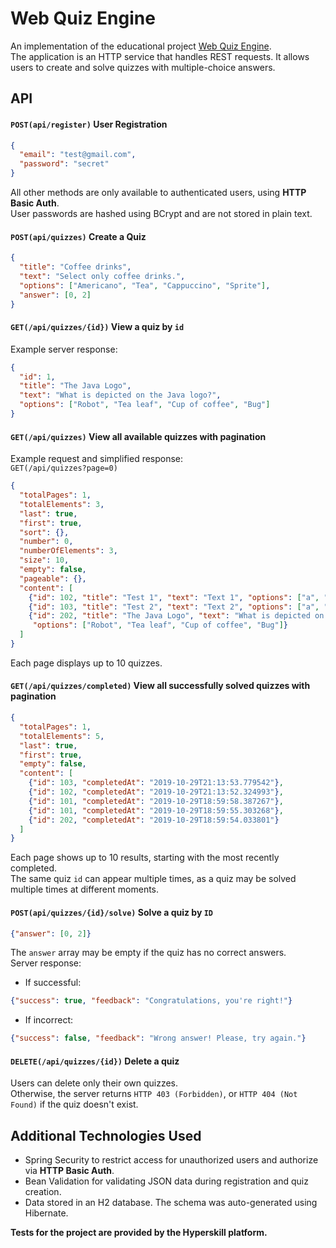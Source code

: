 # Web Quiz Engine

An implementation of the educational project [Web Quiz Engine](https://hyperskill.org/projects/91?track=1).  
The application is an HTTP service that handles REST requests. It allows users to create and solve quizzes with multiple-choice answers.

## API

#### `POST(api/register)` User Registration
```json
{
  "email": "test@gmail.com",
  "password": "secret"
}
```

All other methods are only available to authenticated users, using **HTTP Basic Auth**.  
User passwords are hashed using BCrypt and are not stored in plain text.

#### `POST(api/quizzes)` Create a Quiz
```json
{
  "title": "Coffee drinks",
  "text": "Select only coffee drinks.",
  "options": ["Americano", "Tea", "Cappuccino", "Sprite"],
  "answer": [0, 2]
}
```

#### `GET(/api/quizzes/{id})` View a quiz by `id`  
Example server response:
```json
{
  "id": 1,
  "title": "The Java Logo",
  "text": "What is depicted on the Java logo?",
  "options": ["Robot", "Tea leaf", "Cup of coffee", "Bug"]
}
```

#### `GET(/api/quizzes)` View all available quizzes with pagination  
Example request and simplified response:  
`GET(/api/quizzes?page=0)`
```json
{
  "totalPages": 1,
  "totalElements": 3,
  "last": true,
  "first": true,
  "sort": {},
  "number": 0,
  "numberOfElements": 3,
  "size": 10,
  "empty": false,
  "pageable": {},
  "content": [
    {"id": 102, "title": "Test 1", "text": "Text 1", "options": ["a", "b", "c"]},
    {"id": 103, "title": "Test 2", "text": "Text 2", "options": ["a", "b", "c", "d"]},
    {"id": 202, "title": "The Java Logo", "text": "What is depicted on the Java logo?",
     "options": ["Robot", "Tea leaf", "Cup of coffee", "Bug"]}
  ]
}
```
Each page displays up to 10 quizzes.

#### `GET(/api/quizzes/completed)` View all successfully solved quizzes with pagination  
```json
{
  "totalPages": 1,
  "totalElements": 5,
  "last": true,
  "first": true,
  "empty": false,
  "content": [
    {"id": 103, "completedAt": "2019-10-29T21:13:53.779542"},
    {"id": 102, "completedAt": "2019-10-29T21:13:52.324993"},
    {"id": 101, "completedAt": "2019-10-29T18:59:58.387267"},
    {"id": 101, "completedAt": "2019-10-29T18:59:55.303268"},
    {"id": 202, "completedAt": "2019-10-29T18:59:54.033801"}
  ]
}
```
Each page shows up to 10 results, starting with the most recently completed.  
The same quiz `id` can appear multiple times, as a quiz may be solved multiple times at different moments.

#### `POST(api/quizzes/{id}/solve)` Solve a quiz by `ID`
```json
{"answer": [0, 2]}
```
The `answer` array may be empty if the quiz has no correct answers.  
Server response:
* If successful:  
```json
{"success": true, "feedback": "Congratulations, you're right!"}
```
* If incorrect:  
```json
{"success": false, "feedback": "Wrong answer! Please, try again."}
```

#### `DELETE(/api/quizzes/{id})` Delete a quiz  
Users can delete only their own quizzes.  
Otherwise, the server returns `HTTP 403 (Forbidden)`, or `HTTP 404 (Not Found)` if the quiz doesn't exist.

## Additional Technologies Used
* Spring Security to restrict access for unauthorized users and authorize via **HTTP Basic Auth**.
* Bean Validation for validating JSON data during registration and quiz creation.
* Data stored in an H2 database. The schema was auto-generated using Hibernate.

**Tests for the project are provided by the Hyperskill platform.**

